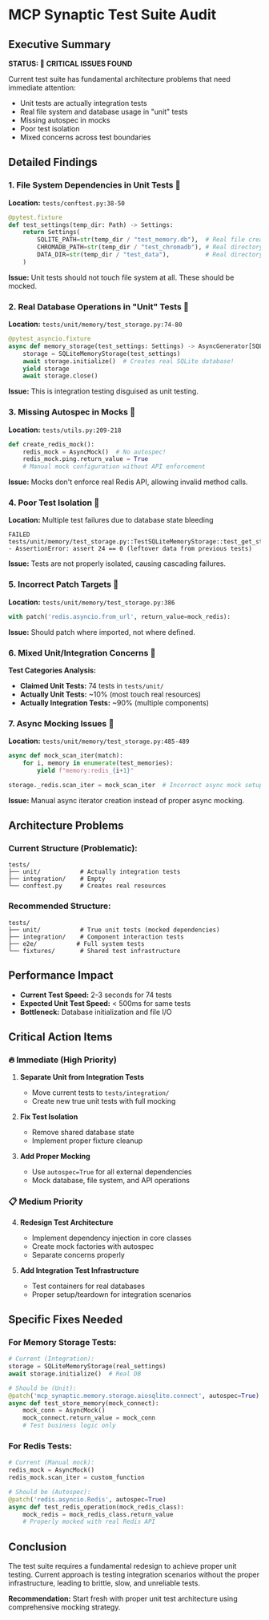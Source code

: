 # MCP Synaptic Test Suite Audit

## Executive Summary

**STATUS: 🔴 CRITICAL ISSUES FOUND**

Current test suite has fundamental architecture problems that need immediate attention:
- Unit tests are actually integration tests
- Real file system and database usage in "unit" tests
- Missing autospec in mocks
- Poor test isolation
- Mixed concerns across test boundaries

## Detailed Findings

### 1. **File System Dependencies in Unit Tests** 🔴

**Location:** `tests/conftest.py:38-50`
```python
@pytest.fixture
def test_settings(temp_dir: Path) -> Settings:
    return Settings(
        SQLITE_PATH=str(temp_dir / "test_memory.db"),  # Real file creation
        CHROMADB_PATH=str(temp_dir / "test_chromadb"), # Real directory
        DATA_DIR=str(temp_dir / "test_data"),          # Real directory
    )
```

**Issue:** Unit tests should not touch file system at all. These should be mocked.

### 2. **Real Database Operations in "Unit" Tests** 🔴

**Location:** `tests/unit/memory/test_storage.py:74-80`
```python
@pytest_asyncio.fixture
async def memory_storage(test_settings: Settings) -> AsyncGenerator[SQLiteMemoryStorage, None]:
    storage = SQLiteMemoryStorage(test_settings)
    await storage.initialize()  # Creates real SQLite database!
    yield storage
    await storage.close()
```

**Issue:** This is integration testing disguised as unit testing.

### 3. **Missing Autospec in Mocks** 🔴

**Location:** `tests/utils.py:209-218`
```python
def create_redis_mock():
    redis_mock = AsyncMock()  # No autospec!
    redis_mock.ping.return_value = True
    # Manual mock configuration without API enforcement
```

**Issue:** Mocks don't enforce real Redis API, allowing invalid method calls.

### 4. **Poor Test Isolation** 🔴

**Location:** Multiple test failures due to database state bleeding
```
FAILED tests/unit/memory/test_storage.py::TestSQLiteMemoryStorage::test_get_stats_empty_storage 
- AssertionError: assert 24 == 0 (leftover data from previous tests)
```

**Issue:** Tests are not properly isolated, causing cascading failures.

### 5. **Incorrect Patch Targets** 🔴

**Location:** `tests/unit/memory/test_storage.py:386`
```python
with patch('redis.asyncio.from_url', return_value=mock_redis):
```

**Issue:** Should patch where imported, not where defined.

### 6. **Mixed Unit/Integration Concerns** 🔴

**Test Categories Analysis:**
- **Claimed Unit Tests:** 74 tests in `tests/unit/`
- **Actually Unit Tests:** ~10% (most touch real resources)
- **Actually Integration Tests:** ~90% (multiple components)

### 7. **Async Mocking Issues** 🔴

**Location:** `tests/unit/memory/test_storage.py:485-489`
```python
async def mock_scan_iter(match):
    for i, memory in enumerate(test_memories):
        yield f"memory:redis_{i+1}"

storage._redis.scan_iter = mock_scan_iter  # Incorrect async mock setup
```

**Issue:** Manual async iterator creation instead of proper async mocking.

## Architecture Problems

### Current Structure (Problematic):
```
tests/
├── unit/           # Actually integration tests
├── integration/    # Empty
└── conftest.py     # Creates real resources
```

### Recommended Structure:
```
tests/
├── unit/           # True unit tests (mocked dependencies)
├── integration/    # Component interaction tests
├── e2e/           # Full system tests
└── fixtures/       # Shared test infrastructure
```

## Performance Impact

- **Current Test Speed:** 2-3 seconds for 74 tests
- **Expected Unit Test Speed:** < 500ms for same tests
- **Bottleneck:** Database initialization and file I/O

## Critical Action Items

### 🔥 Immediate (High Priority)
1. **Separate Unit from Integration Tests**
   - Move current tests to `tests/integration/`
   - Create new true unit tests with full mocking

2. **Fix Test Isolation**
   - Remove shared database state
   - Implement proper fixture cleanup

3. **Add Proper Mocking**
   - Use `autospec=True` for all external dependencies
   - Mock database, file system, and API operations

### 📋 Medium Priority
4. **Redesign Test Architecture**
   - Implement dependency injection in core classes
   - Create mock factories with autospec
   - Separate concerns properly

5. **Add Integration Test Infrastructure**
   - Test containers for real databases
   - Proper setup/teardown for integration scenarios

## Specific Fixes Needed

### For Memory Storage Tests:
```python
# Current (Integration):
storage = SQLiteMemoryStorage(real_settings)
await storage.initialize()  # Real DB

# Should be (Unit):
@patch('mcp_synaptic.memory.storage.aiosqlite.connect', autospec=True)
async def test_store_memory(mock_connect):
    mock_conn = AsyncMock()
    mock_connect.return_value = mock_conn
    # Test business logic only
```

### For Redis Tests:
```python
# Current (Manual mock):
redis_mock = AsyncMock()
redis_mock.scan_iter = custom_function

# Should be (Autospec):
@patch('redis.asyncio.Redis', autospec=True)
async def test_redis_operation(mock_redis_class):
    mock_redis = mock_redis_class.return_value
    # Properly mocked with real Redis API
```

## Conclusion

The test suite requires a fundamental redesign to achieve proper unit testing. Current approach is testing integration scenarios without the proper infrastructure, leading to brittle, slow, and unreliable tests.

**Recommendation:** Start fresh with proper unit test architecture using comprehensive mocking strategy.